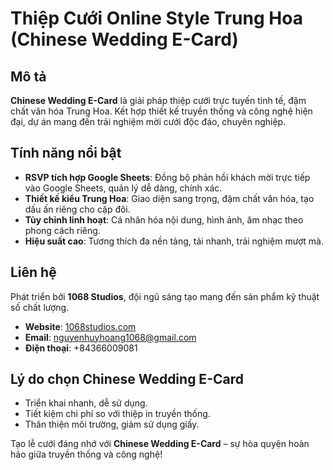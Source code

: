 # Thiệp Cưới Online Style Trung Hoa (Chinese Wedding E-Card)

## Mô tả
**Chinese Wedding E-Card** là giải pháp thiệp cưới trực tuyến tinh tế, đậm chất văn hóa Trung Hoa. Kết hợp thiết kế truyền thống và công nghệ hiện đại, dự án mang đến trải nghiệm mời cưới độc đáo, chuyên nghiệp.

## Tính năng nổi bật
- **RSVP tích hợp Google Sheets**: Đồng bộ phản hồi khách mời trực tiếp vào Google Sheets, quản lý dễ dàng, chính xác.
- **Thiết kế kiểu Trung Hoa**: Giao diện sang trọng, đậm chất văn hóa, tạo dấu ấn riêng cho cặp đôi.
- **Tùy chỉnh linh hoạt**: Cá nhân hóa nội dung, hình ảnh, âm nhạc theo phong cách riêng.
- **Hiệu suất cao**: Tương thích đa nền tảng, tải nhanh, trải nghiệm mượt mà.

## Liên hệ
Phát triển bởi **1068 Studios**, đội ngũ sáng tạo mang đến sản phẩm kỹ thuật số chất lượng.  
- **Website**: [1068studios.com](https://www.1068studios.com)  
- **Email**: nguyenhuyhoang1068@gmail.com  
- **Điện thoại**: +84366009081  

## Lý do chọn Chinese Wedding E-Card
- Triển khai nhanh, dễ sử dụng.
- Tiết kiệm chi phí so với thiệp in truyền thống.
- Thân thiện môi trường, giảm sử dụng giấy.

Tạo lễ cưới đáng nhớ với **Chinese Wedding E-Card** – sự hòa quyện hoàn hảo giữa truyền thống và công nghệ!
